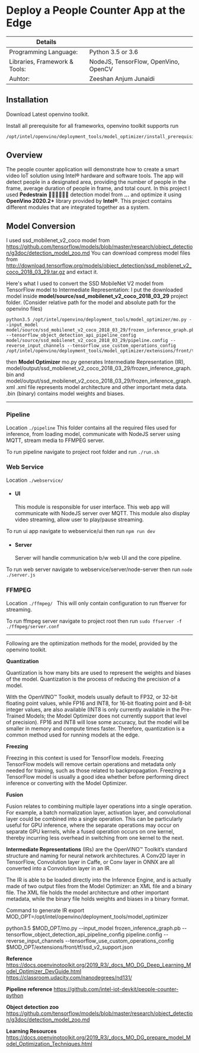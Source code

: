 # Deploy a People Counter App at the Edge

| Details           |               |
|-----------------------|---------------|
| Programming Language: |  Python 3.5 or 3.6 |
| Libraries, Framework & Tools: |  NodeJS, TensorFlow, OpenVino, OpenCV |
| Auhtor: |  Zeeshan Anjum Junaidi |


## Installation
Download Latest openvino toolkit.

Install all prerequisite for all frameworks, openvino toolkit supports
run 
``` bash 
/opt/intel/openvino/deployment_tools/model_optimizer/install_prerequisites/install_prerequisites.sh
```


## Overview
The people counter application will demonstrate how to create a smart video IoT solution using Intel® hardware and software tools. The app will detect people in a designated area, providing the number of people in the frame, average duration of people in frame, and total count.
In this project I used **Pedestrain** 🚶🏻‍♀️🚶🏻‍♂️ detection model from **...** and optimize it using **OpenVino 2020.2+** library provided by **Intel®**. This project contains different modules that are integrated together as a system.

## Model Conversion

I used ssd_mobilenet_v2_coco model from https://github.com/tensorflow/models/blob/master/research/object_detection/g3doc/detection_model_zoo.md
You can download compress model files from http://download.tensorflow.org/models/object_detection/ssd_mobilenet_v2_coco_2018_03_29.tar.gz and extact it.

Here's what I used to convert the SSD MobileNet V2 model from TensorFlow model to Intermediate Representation:
I put the downloaded model inside **model/source/ssd_mobilenet_v2_coco_2018_03_29** project folder. (Consider relative path for the model and absolute path for the openvino files)

```
python3.5 /opt/intel/openvino/deployment_tools/model_optimizer/mo.py --input_model model/source/ssd_mobilenet_v2_coco_2018_03_29/frozen_inference_graph.pb --tensorflow_object_detection_api_pipeline_config model/source/ssd_mobilenet_v2_coco_2018_03_29/pipeline.config --reverse_input_channels --tensorflow_use_custom_operations_config /opt/intel/openvino/deployment_tools/model_optimizer/extensions/front/tf/ssd_v2_support.json
```
then **Model Optimizer** mo.py generates Intermediate Representation (IR), model/output/ssd_mobilenet_v2_coco_2018_03_29/frozen_inference_graph.bin and 
model/output/ssd_mobilenet_v2_coco_2018_03_29/frozen_inference_graph.xml
.xml file represents model architecture and other important meta data.
.bin (binary) contains model weights and biases.


----

### Pipeline
Location ```./pipeline```
This folder contains all the required files used for inference, from loading model, communicate with NodeJS server using MQTT, stream media to FFMPEG server.

To run pipeline navigate to project root folder and run 
```./run.sh```

 
### Web Service
Location ```./webservice/```
- #### UI
  This module is responsible for user interface. This web app will communicate with NodeJS server over MQTT.
  This module also display video streaming, allow user to play/pause streaming.

To run ui app navigate to webservice/ui then run
```npm run dev```

- #### Server
  Server will handle communication b/w web UI and the core pipeline.
  
To run web server navigate to webservice/server/node-server then run
```node ./server.js```

### FFMPEG
Location ```./ffmpeg/ ```
    This will only contain configuration to run ffserver for streaming.
  
To run ffmpeg server navigate to project root then run
```sudo ffserver -f ./ffmpeg/server.conf```
  
----


Following are the optimization methods for the model, provided by the openvino toolkit.

**Quantization**

Quantization is how many bits are used to represent the weights and biases of the model. Quantization is the process of reducing the precision of a model.

With the OpenVINO™ Toolkit, models usually default to FP32, or 32-bit floating point values, while FP16 and INT8, for 16-bit floating point and 8-bit integer values, are also available (INT8 is only currently available in the Pre-Trained Models; the Model Optimizer does not currently support that level of precision). FP16 and INT8 will lose some accuracy, but the model will be smaller in memory and compute times faster. Therefore, quantization is a common method used for running models at the edge.

**Freezing**

Freezing in this context is used for TensorFlow models. Freezing TensorFlow models will remove certain operations and metadata only needed for training, such as those related to backpropagation. Freezing a TensorFlow model is usually a good idea whether before performing direct inference or converting with the Model Optimizer.

**Fusion**

Fusion relates to combining multiple layer operations into a single operation. For example, a batch normalization layer, activation layer, and convolutional layer could be combined into a single operation. This can be particularly useful for GPU inference, where the separate operations may occur on separate GPU kernels, while a fused operation occurs on one kernel, thereby incurring less overhead in switching from one kernel to the next.

**Intermediate Representations** 
(IRs) are the OpenVINO™ Toolkit’s standard structure and naming for neural network architectures. A Conv2D layer in TensorFlow, Convolution layer in Caffe, or Conv layer in ONNX are all converted into a Convolution layer in an IR.

The IR is able to be loaded directly into the Inference Engine, and is actually made of two output files from the Model Optimizer: an XML file and a binary file. The XML file holds the model architecture and other important metadata, while the binary file holds weights and biases in a binary format. 

Command to generate IR 
export MOD_OPT=/opt/intel/openvino/deployment_tools/model_optimizer

python3.5 $MOD_OPT/mo.py --input_model frozen_inference_graph.pb --tensorflow_object_detection_api_pipeline_config pipeline.config --reverse_input_channels --tensorflow_use_custom_operations_config $MOD_OPT/extensions/front/tf/ssd_v2_support.json


**Reference**
https://docs.openvinotoolkit.org/2019_R3/_docs_MO_DG_Deep_Learning_Model_Optimizer_DevGuide.html
https://classroom.udacity.com/nanodegrees/nd131/

**Pipeline reference**
https://github.com/intel-iot-devkit/people-counter-python

**Object detection zoo**
https://github.com/tensorflow/models/blob/master/research/object_detection/g3doc/detection_model_zoo.md

**Learning Resources**
https://docs.openvinotoolkit.org/2019_R3/_docs_MO_DG_prepare_model_Model_Optimization_Techniques.html
